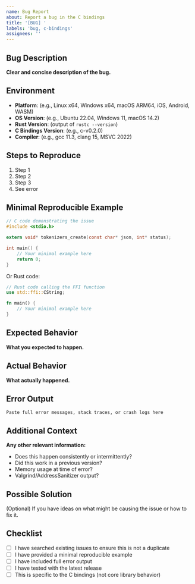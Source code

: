 ```yaml
---
name: Bug Report
about: Report a bug in the C bindings
title: '[BUG] '
labels: 'bug, c-bindings'
assignees: ''
---
```


## Bug Description

**Clear and concise description of the bug.**

## Environment

- **Platform**: (e.g., Linux x64, Windows x64, macOS ARM64, iOS, Android, WASM)
- **OS Version**: (e.g., Ubuntu 22.04, Windows 11, macOS 14.2)
- **Rust Version**: (output of `rustc --version`)
- **C Bindings Version**: (e.g., c-v0.2.0)
- **Compiler**: (e.g., gcc 11.3, clang 15, MSVC 2022)

## Steps to Reproduce

1. Step 1
2. Step 2
3. Step 3
4. See error

## Minimal Reproducible Example

```c
// C code demonstrating the issue
#include <stdio.h>

extern void* tokenizers_create(const char* json, int* status);

int main() {
    // Your minimal example here
    return 0;
}
```

Or Rust code:

```rust
// Rust code calling the FFI function
use std::ffi::CString;

fn main() {
    // Your minimal example here
}
```

## Expected Behavior

**What you expected to happen.**

## Actual Behavior

**What actually happened.**

## Error Output

```
Paste full error messages, stack traces, or crash logs here
```

## Additional Context

**Any other relevant information:**
- Does this happen consistently or intermittently?
- Did this work in a previous version?
- Memory usage at time of error?
- Valgrind/AddressSanitizer output?

## Possible Solution

(Optional) If you have ideas on what might be causing the issue or how to fix it.

## Checklist

- [ ] I have searched existing issues to ensure this is not a duplicate
- [ ] I have provided a minimal reproducible example
- [ ] I have included full error output
- [ ] I have tested with the latest release
- [ ] This is specific to the C bindings (not core library behavior)
